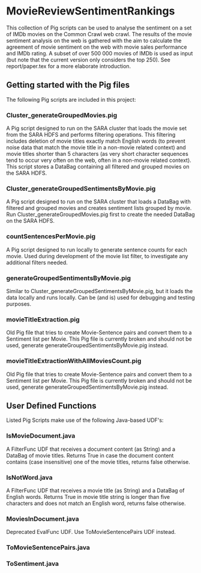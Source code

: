 # MovieReviewSentimentRankings

This collection of Pig scripts can be used to analyse the sentiment on a set of IMDb movies on the Common Crawl web crawl.
The results of the movie sentiment analysis on the web is gathered with the aim to calculate the agreement of movie sentiment on the web with movie sales performance and IMDb rating.
A subset of over 500 000 movies of IMDb is used as input (but note that the current version only considers the top 250).
See report/paper.tex for a more elaborate introduction.

## Getting started with the Pig files
The following Pig scripts are included in this project:

### Cluster_generateGroupedMovies.pig
A Pig script designed to run on the SARA cluster that loads the movie set from the SARA HDFS and performs filtering operations. This filtering includes deletion of movie titles exactly match English words (to prevent noise data that match the movie title in a non-movie related context) and movie titles shorter than 5 characters (as very short character sequences tend to occur very often on the web, often in a non-movie related context). This script stores a DataBag containing all filtered and grouped movies on the SARA HDFS. 

### Cluster_generateGroupedSentimentsByMovie.pig
A Pig script designed to run on the SARA cluster that loads a DataBag with filtered and grouped movies and creates sentiment lists grouped by movie. Run Cluster_generateGroupedMovies.pig first to create the needed DataBag on the SARA HDFS. 

### countSentencesPerMovie.pig
A Pig script designed to run locally to generate sentence counts for each movie. Used during development of the movie list filter, to investigate any additional filters needed.

### generateGroupedSentimentsByMovie.pig
Similar to Cluster_generateGroupedSentimentsByMovie.pig, but it loads the data locally and runs locally. Can be (and is) used for debugging and testing purposes.

### movieTitleExtraction.pig
Old Pig file that tries to create Movie-Sentence pairs and convert them to a Sentiment list per Movie. This Pig file is currently broken and should not be used, generate generateGroupedSentimentsByMovie.pig instead.

### movieTitleExtractionWithAllMoviesCount.pig
Old Pig file that tries to create Movie-Sentence pairs and convert them to a Sentiment list per Movie. This Pig file is currently broken and should not be used, generate generateGroupedSentimentsByMovie.pig instead.

## User Defined Functions
Listed Pig Scripts make use of the following Java-based UDF's:

### IsMovieDocument.java
A FilterFunc UDF that receives a document content (as String) and a DataBag of movie titles. Returns True in case the document content contains (case insensitive) one of the movie titles, returns false otherwise. 

### IsNotWord.java
A FilterFunc UDF that receives a movie title (as String) and a DataBag of English words. Returns True in movie title string is longer than five characters and does not match an English word, returns false otherwise.

### MoviesInDocument.java
Deprecated EvalFunc UDF. Use ToMovieSentencePairs UDF instead.

### ToMovieSentencePairs.java

### ToSentiment.java
